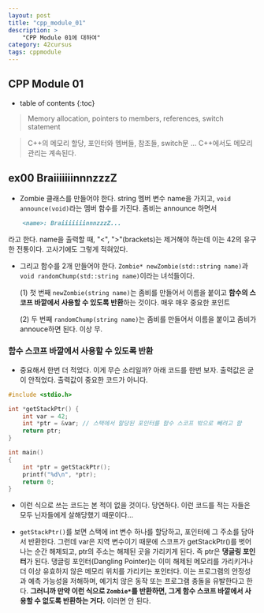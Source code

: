 ```yaml
---
layout: post
title: "cpp_module_01"
description: >
    "CPP Module 01에 대하여"
category: 42cursus
tags: cppmodule
---
```


## CPP Module 01

* table of contents
{:toc}

> Memory allocation, pointers to members, references, switch statement

> C++의 메모리 할당, 포인터와 멤버들, 참조들, switch문 ... C++에서도 메모리 관리는 계속된다.

## ex00 BraiiiiiiinnnzzzZ

- Zombie 클래스를 만들어야 한다. string 멤버 변수 name을 가지고, `void announce(void)`라는 멤버 함수를 가진다. 좀비는 announce 하면서

~~~md
    <name>: BraiiiiiiinnnzzzZ...
~~~

  라고 한다. name을 출력할 때, "<", ">"(brackets)는 제거해야 하는데 이는 42의 유구한 전통이다. 고사기에도 그렇게 적혀있다.

- 그리고 함수를 2개 만들어야 한다. `Zombie* newZombie(std::string name)`과 `void randomChump(std::string name)`이라는 녀석들이다.

  (1) 첫 번째 `newZombie(string name)`는 좀비를 만들어서 이름을 붙이고 **함수의 스코프 바깥에서 사용할 수 있도록 반환**하는 것이다. 매우 매우 중요한 포인트

  (2) 두 번째 `randomChump(string name)`는 좀비를 만들어서 이름을 붙이고 좀비가 annouce하면 된다. 이상 무.

### 함수 스코프 바깥에서 사용할 수 있도록 반환

- 중요해서 한번 더 적었다. 이게 무슨 소리일까? 아래 코드를 한번 보자. 출력값은 굳이 안적었다. 출력값이 중요한 코드가 아니다.

~~~c
#include <stdio.h>

int *getStackPtr() {
    int var = 42;
    int *ptr = &var; // 스택에서 할당된 포인터를 함수 스코프 밖으로 빼려고 함
    return ptr;
}

int main() 
{
    int *ptr = getStackPtr();
    printf("%d\n", *ptr); 
    return 0;
}
~~~

- 이런 식으로 쓰는 코드는 본 적이 없을 것이다. 당연하다. 이런 코드를 적는 자들은 모두 닌자들에게 살해당했기 때문이다...

- `getStackPtr()`를 보면 스택에 int 변수 하나를 할당하고, 포인터에 그 주소를 담아서 반환한다. 그런데 var은 지역 변수이기 때문에 스코프가 getStackPtr()를 벗어나는 순간 해제되고, ptr의 주소는 해제된 곳을 가리키게 된다. 즉 ptr은 **댕글링 포인터**가 된다. 댕글링 포인터(Dangling Pointer)는 이미 해제된 메모리를 가리키거나 더 이상 유효하지 않은 메모리 위치를 가리키는 포인터다. 이는 프로그램의 안정성과 예측 가능성을 저해하며, 예기치 않은 동작 또는 프로그램 충돌을 유발한다고 한다. **그러니까 만약 이런 식으로 `Zombie*`를 반환하면, 그게 함수 스코프 바깥에서 사용할 수 없도록 반환하는 거다.** 이러면 안 된다. 